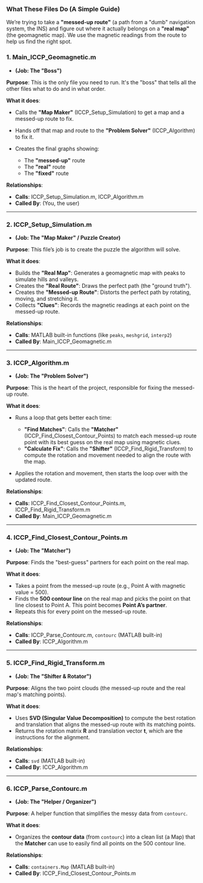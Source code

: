 ### **What These Files Do (A Simple Guide)**

We’re trying to take a **"messed-up route"** (a path from a "dumb" navigation system, the INS) and figure out where it actually belongs on a **"real map"** (the geomagnetic map). We use the magnetic readings from the route to help us find the right spot.

### 1. **Main_ICCP_Geomagnetic.m**

* **(Job: The "Boss")**

**Purpose**: This is the only file you need to run. It's the "boss" that tells all the other files what to do and in what order.

**What it does**:

* Calls the **"Map Maker"** (ICCP_Setup_Simulation) to get a map and a messed-up route to fix.
* Hands off that map and route to the **"Problem Solver"** (ICCP_Algorithm) to fix it.
* Creates the final graphs showing:

  * The **"messed-up"** route
  * The **"real"** route
  * The **"fixed"** route

**Relationships**:

* **Calls**: ICCP_Setup_Simulation.m, ICCP_Algorithm.m
* **Called By**: (You, the user)

---

### 2. **ICCP_Setup_Simulation.m**

* **(Job: The "Map Maker" / Puzzle Creator)**

**Purpose**: This file’s job is to create the puzzle the algorithm will solve.

**What it does**:

* Builds the **"Real Map"**: Generates a geomagnetic map with peaks to simulate hills and valleys.
* Creates the **"Real Route"**: Draws the perfect path (the "ground truth").
* Creates the **"Messed-up Route"**: Distorts the perfect path by rotating, moving, and stretching it.
* Collects **"Clues"**: Records the magnetic readings at each point on the messed-up route.

**Relationships**:

* **Calls**: MATLAB built-in functions (like `peaks`, `meshgrid`, `interp2`)
* **Called By**: Main_ICCP_Geomagnetic.m

---

### 3. **ICCP_Algorithm.m**

* **(Job: The "Problem Solver")**

**Purpose**: This is the heart of the project, responsible for fixing the messed-up route.

**What it does**:

* Runs a loop that gets better each time:

  * **"Find Matches"**: Calls the **"Matcher"** (ICCP_Find_Closest_Contour_Points) to match each messed-up route point with its best guess on the real map using magnetic clues.
  * **"Calculate Fix"**: Calls the **"Shifter"** (ICCP_Find_Rigid_Transform) to compute the rotation and movement needed to align the route with the map.
* Applies the rotation and movement, then starts the loop over with the updated route.

**Relationships**:

* **Calls**: ICCP_Find_Closest_Contour_Points.m, ICCP_Find_Rigid_Transform.m
* **Called By**: Main_ICCP_Geomagnetic.m

---

### 4. **ICCP_Find_Closest_Contour_Points.m**

* **(Job: The "Matcher")**

**Purpose**: Finds the "best-guess" partners for each point on the real map.

**What it does**:

* Takes a point from the messed-up route (e.g., Point A with magnetic value = 500).
* Finds the **500 contour line** on the real map and picks the point on that line closest to Point A. This point becomes **Point A’s partner**.
* Repeats this for every point on the messed-up route.

**Relationships**:

* **Calls**: ICCP_Parse_Contourc.m, `contourc` (MATLAB built-in)
* **Called By**: ICCP_Algorithm.m

---

### 5. **ICCP_Find_Rigid_Transform.m**

* **(Job: The "Shifter & Rotator")**

**Purpose**: Aligns the two point clouds (the messed-up route and the real map's matching points).

**What it does**:

* Uses **SVD (Singular Value Decomposition)** to compute the best rotation and translation that aligns the messed-up route with its matching points.
* Returns the rotation matrix **R** and translation vector **t**, which are the instructions for the alignment.

**Relationships**:

* **Calls**: `svd` (MATLAB built-in)
* **Called By**: ICCP_Algorithm.m

---

### 6. **ICCP_Parse_Contourc.m**

* **(Job: The "Helper / Organizer")**

**Purpose**: A helper function that simplifies the messy data from `contourc`.

**What it does**:

* Organizes the **contour data** (from `contourc`) into a clean list (a Map) that the **Matcher** can use to easily find all points on the 500 contour line.

**Relationships**:

* **Calls**: `containers.Map` (MATLAB built-in)
* **Called By**: ICCP_Find_Closest_Contour_Points.m


